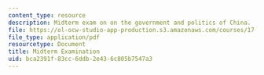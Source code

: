 ```yaml
---
content_type: resource
description: Midterm exam on on the government and politics of China.
file: https://ol-ocw-studio-app-production.s3.amazonaws.com/courses/17-547-government-and-politics-of-china-fall-2002/bca2391f83cc6ddb2e436c805b7547a3_54702_midterm_exam.pdf
file_type: application/pdf
resourcetype: Document
title: Midterm Examination
uid: bca2391f-83cc-6ddb-2e43-6c805b7547a3
---
```

